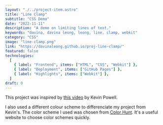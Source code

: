 ```yaml
---
layout: "./../project-item.astro"
title: "Line Clamp"
subtitle: "CSS Demo"
date: "2022-11-11"
description: "A demo on limiting lines of text."
keywords: "davina, davina leong, leong, line, clamp, webkit"
category: "CSS"
image: "line-clamp.png"
link: "https://davinaleong.github.io/proj-line-clamp/"
featured: false
technologies:
  [
    { label: "Frontend", items: ["HTML", "CSS", "Webkit"] },
    { label: "Deployment", items: ["GitHub Pages"] },
    { label: "Highlights", items: ["Webkit"] },
  ]
draft: 0
---
```


This project was inspired by [this video](https://www.youtube.com/watch?v=b6iVByCOx8A) by Kevin Powell.

I also used a different colour scheme to differenciate my project from Kevin's. The color scheme I used was chosen from [Color Hunt](https://colorhunt.co/). It's a useful website to choose color schemes quickly.
